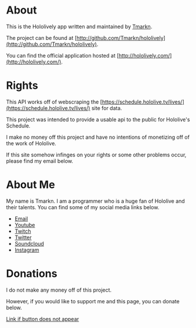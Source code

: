 # About

This is the Hololively app written and maintained by [Tmarkn](http://github.com/Tmarkn).

The project can be found at [http://github.com/Tmarkn/hololively](http://github.com/Tmarkn/hololively).

You can find the official application hosted at [http://hololively.com/](http://hololively.com/).

# Rights

This API works off of webscraping the [https://schedule.hololive.tv/lives/](https://schedule.hololive.tv/lives/) site for data. 

This project was intended to provide a usable api to the public for Hololive's Schedule.

I make no money off this project and have no intentions of monetizing off of the work of Hololive.

If this site somehow infinges on your rights or some other problems occur, please find my email below.

# About Me

My name is Tmarkn. I am a programmer who is a huge fan of Hololive and their talents.  You can find some of my social media links below.

- [Email](mailto:tmarknentertainment@gmail.com)
- [Youtube](youtube.com/themrmarkn)
- [Twitch](twitch.tv/tmarkn)
- [Twitter](twitter.com/tmarkOfficial)
- [Soundcloud](soundcloud.com/tmarkn)
- [Instagram](instagram.com/tmarkn)

# Donations

I do not make any money off of this project. 

However, if you would like to support me and this page, you can donate below. 

[Link if button does not appear](https://www.paypal.com/donate?hosted_button_id=QT9URWVP5FS24)